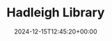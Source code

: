 ---
date: 2024-12-15T12:45:20+00:00
title: Hadleigh Library
latitude: 52.04247690042454
longitude: 0.9546660522905999
url: https://foursquare.com/v/6376628afa76667717cedfe6
category: checkin
---